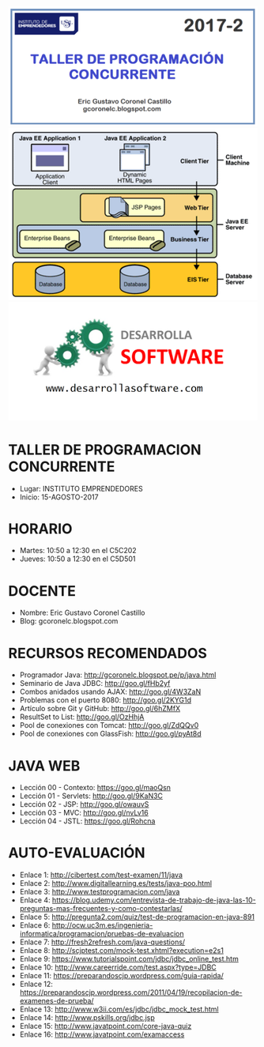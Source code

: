 ![TALLER DE PROGRAMACION CONCURRENTE](https://raw.githubusercontent.com/gcoronelc/USIL_TPC_2017_2/master/Img/portada.png)
![TALLER DE PROGRAMACION CONCURRENTE](https://raw.githubusercontent.com/gcoronelc/USIL_TPC_2017_2/master/Img/logo.png)
![TALLER DE PROGRAMACION CONCURRENTE](https://raw.githubusercontent.com/gcoronelc/USIL_TPC_2017_2/master/Img/ds.png)


# TALLER DE PROGRAMACION CONCURRENTE

- Lugar: INSTITUTO EMPRENDEDORES
- Inicio: 15-AGOSTO-2017

# HORARIO

- Martes: 10:50 a 12:30 en el C5C202
- Jueves: 10:50 a 12:30 en el C5D501

# DOCENTE

- Nombre: Eric Gustavo Coronel Castillo
- Blog: gcoronelc.blogspot.com


# RECURSOS RECOMENDADOS

- Programador Java: http://gcoronelc.blogspot.pe/p/java.html
- Seminario de Java JDBC: http://goo.gl/fHb2yf
- Combos anidados usando AJAX: http://goo.gl/4W3ZaN
- Problemas con el puerto 8080: http://goo.gl/2KYG1d
- Artículo sobre Git y GitHub: http://goo.gl/6hZMfX
- ResultSet to List: http://goo.gl/OzHhjA
- Pool de conexiones con Tomcat: http://goo.gl/ZdQQv0
- Pool de conexiones con GlassFish: http://goo.gl/pyAt8d

# JAVA WEB

- Lección 00 - Contexto: https://goo.gl/maoQsn
- Lección 01 - Servlets: http://goo.gl/9KaN3C
- Lección 02 - JSP: http://goo.gl/owauvS
- Lección 03 - MVC: http://goo.gl/nvLv16
- Lección 04 - JSTL: https://goo.gl/Rohcna



# AUTO-EVALUACIÓN

- Enlace 1: http://cibertest.com/test-examen/11/java
- Enlace 2: http://www.digitallearning.es/tests/java-poo.html
- Enlace 3: http://www.testprogramacion.com/java
- Enlace 4: https://blog.udemy.com/entrevista-de-trabajo-de-java-las-10-preguntas-mas-frecuentes-y-como-contestarlas/
- Enlace 5: http://pregunta2.com/quiz/test-de-programacion-en-java-891
- Enlace 6: http://ocw.uc3m.es/ingenieria-informatica/programacion/pruebas-de-evaluacion
- Enlace 7: http://fresh2refresh.com/java-questions/
- Enlace 8: http://scjptest.com/mock-test.xhtml?execution=e2s1
- Enlace 9: https://www.tutorialspoint.com/jdbc/jdbc_online_test.htm
- Enlace 10: http://www.careerride.com/test.aspx?type=JDBC
- Enlace 11: https://preparandoscjp.wordpress.com/guia-rapida/
- Enlace 12: https://preparandoscjp.wordpress.com/2011/04/19/recopilacion-de-examenes-de-prueba/
- Enlace 13: http://www.w3ii.com/es/jdbc/jdbc_mock_test.html
- Enlace 14: http://www.pskills.org/jdbc.jsp
- Enlace 15: http://www.javatpoint.com/core-java-quiz
- Enlace 16: http://www.javatpoint.com/examaccess







